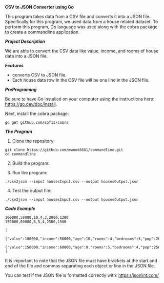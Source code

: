 **CSV to JSON Converter using Go**

This program takes data from a CSV file and converts it into a JSON file. Specifically for this program, we used data from a 
house related dataset. To perform this program, Go language was used along with the cobra package to create a commandline application.

***Project Description***

We are able to convert the CSV data like value, income, and rooms of house data into a JSON file. 

***Features***

- converts CSV to JSON file.
- Each house data row in the CSV file will be one line in the JSON file.

***PrePrograming***

Be sure to have Go installed on your computer using the instructions here: https://go.dev/doc/install. 

Next, install the cobra package: 
```
go get github.com/spf13/cobra 
```


***The Program***
1) Clone the repository:
```
git clone https://github.com/mwood8881/commandline.git
cd commandline

```
2) Build the program:

3) Run the program:
```
./csv2json --input housesInput.csv --output housesOutput.json

```
4) Test the output file:
```
./csv2json --input housesInput.csv --output housesOutput.json

```


***Code Example***
```
100000,50000,10,4,3,2000,1200
150000,60000,8,5,4,2500,1500
```

```
[
  {"value":100000,"income":50000,"age":10,"rooms":4,"bedrooms":3,"pop":2000,"hh":1200},
  {"value":150000,"income":60000,"age":8,"rooms":5,"bedrooms":4,"pop":2500,"hh":1500}
]

```
It is important to note that the JSON file must have brackets at the start and end of the file and commas separating each object or line in the JSON file. 

You can test if the JSON file is formatted correctly with: https://jsonlint.com/ 
